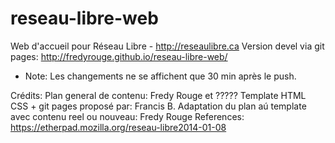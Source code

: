 # reseau-libre-web
Web d'accueil pour Réseau Libre - http://reseaulibre.ca
Version devel via git pages: http://fredyrouge.github.io/reseau-libre-web/
 * Note: Les changements ne se affichent que 30 min après le push.

Crédits:
Plan general de contenu: Fredy Rouge et ?????
Template HTML CSS + git pages proposé par: Francis B.
Adaptation du plan aú template avec contenu reel ou nouveau: Fredy Rouge 
References: https://etherpad.mozilla.org/reseau-libre2014-01-08
